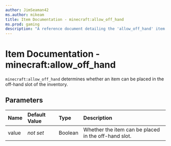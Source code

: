 ```yaml
---
author: JimSeaman42
ms.author: mikeam
title: Item Documentation - minecraft:allow_off_hand
ms.prod: gaming
description: "A reference document detailing the 'allow_off_hand' item component"
---
```


# Item Documentation - minecraft:allow_off_hand

`minecraft:allow_off_hand` determines whether an item can be placed in the off-hand slot of the inventory.

## Parameters

|Name |Default Value  |Type  |Description  |
|:----------|:----------|:----------|:----------|
|value|*not set* |Boolean |Whether the item can be placed in the off-hand slot.|

